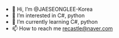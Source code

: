 - 👋 Hi, I’m @JAESEONGLEE-Korea
- 👀 I’m interested in C#, python
- 🌱 I’m currently learning C#, python
- 📫 How to reach me recastle@naver.com

<!---
JAESEONGLEE-Korea/JAESEONGLEE-Korea is a ✨ special ✨ repository because its `README.md` (this file) appears on your GitHub profile.
You can click the Preview link to take a look at your changes.
--->
